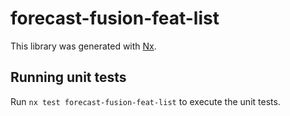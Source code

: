 # forecast-fusion-feat-list

This library was generated with [Nx](https://nx.dev).

## Running unit tests

Run `nx test forecast-fusion-feat-list` to execute the unit tests.
